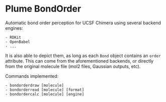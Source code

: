 # Plume BondOrder

Automatic bond order perception for UCSF Chimera using several backend engines:

    - RDKit
    - OpenBabel
    - ...

It is also able to depict them, as long as each `Bond` object contains an `order` attribute. This can come from the aforementioned backends, or directly from the original molecule file (mol2 files, Gaussian outputs, etc).

Commands implemented:

    - bondorderdraw [molecule]
    - bondorderread [molecule] [format]
    - bondordercalc [molecule] [engine]